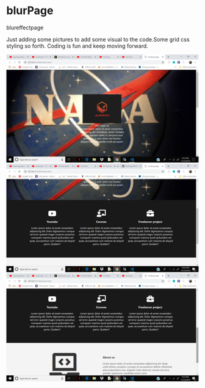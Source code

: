 # blurPage
blureffectpage


Just adding some pictures to add some visual to the code.Some grid css styling so forth.
Coding is fun and keep moving forward.

![read1](read1.png)
![read2](read2.png)
![read3](read3.png)
